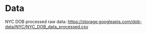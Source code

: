 # Data

NYC DOB processed raw data: https://storage.googleapis.com/dob-data/NYC/NYC_DOB_data_processed.csv
